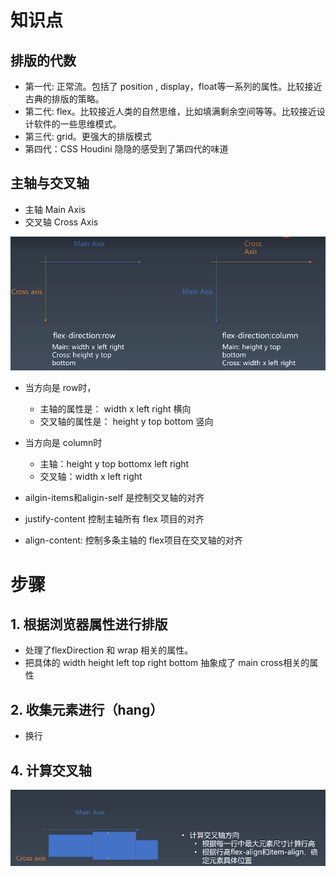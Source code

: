 # 知识点

## 排版的代数

- 第一代: 正常流。包括了 position , display，float等一系列的属性。比较接近古典的排版的策略。
- 第二代: flex。比较接近人类的自然思维，比如填满剩余空间等等。比较接近设计软件的一些思维模式。
- 第三代: grid。更强大的排版模式
- 第四代：CSS Houdini 隐隐的感受到了第四代的味道

## 主轴与交叉轴

- 主轴 Main Axis
- 交叉轴 Cross Axis

![image.png](assets/image-20210306073753-7ifyipu.png)

- 当方向是 row时，

  - 主轴的属性是： width x left right   横向
  - 交叉轴的属性是： height y top bottom 竖向
- 当方向是 column时

  - 主轴：height y top bottomx left right
  - 交叉轴：width x left right
- ailgin-items和aligin-self 是控制交叉轴的对齐
- justify-content 控制主轴所有 flex 项目的对齐
- align-content: 控制多条主轴的 flex项目在交叉轴的对齐

# 步骤

## 1. 根据浏览器属性进行排版

- 处理了flexDirection 和 wrap 相关的属性。
- 把具体的 width height left top right bottom 抽象成了 main cross相关的属性

## 2. 收集元素进行（hang）

- 换行

## 4. 计算交叉轴

![image.png](assets/image-20210307193731-fzxxqdw.png)